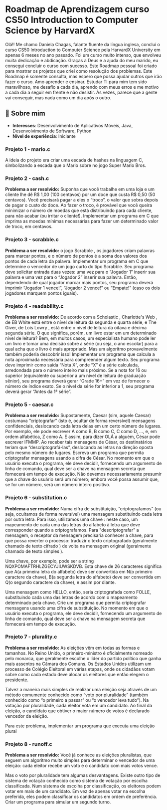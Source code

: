 # Roadmap de Aprendizagem curso CS50 Introduction to Computer Science by HarvardX

Olá!! Me chamo Daniela Chagas, falante fluente da língua inglesa, concluí o curso CS50 Introduction to Computer Science pela HarvardX University em apenas 6 meses no ano passado. Foi um curso muito intenso, que envolveu muita dedicação e abdicação. Graças a Deus e a ajuda do meu marido, eu consegui concluir o curso com sucesso. Este Roadmap pessoal foi criado para mostrar os projetos que criei como resolução dos problemas. Este Roadmap é somente consulta, mas espero que possa ajudar outros que irão fazer o curso. Amo aprender e ensinar. Estudar TI para mim tem sido maravilhoso, me desafio a cada dia, aprendo com meus erros e me motivo a cada dia a seguir em frente e não desistir. Às vezes, parece que a gente vai conseguir, mas nada como um dia após o outro.

## 🚀 Sobre mim
* **Interesses**: Desenvolvimento de Aplicativos Móveis, Java, Desenvolvimento de Software, Python
* **Nível de experiência**: Iniciante

### Projeto 1 -  mario.c
A ideia do projeto era criar uma escada de hashes na linguagem C, simbolizando a escada que o Mario sobre no jogo Super Mario Bros.

### Projeto 2 - cash.c
**Problema a ser resolvido:**
Suponha que você trabalhe em uma loja e um cliente lhe dê R$ 1,00 (100 centavos) por um doce que custa R$ 0,50 (50 centavos). Você precisará pagar a eles o “troco”, o valor que sobra depois de pagar o custo do doce. Ao fazer o troco, é provável que você queira minimizar o número de moedas que está distribuindo para cada cliente, para não acabar (ou irritar o cliente!). Implementar um programa em C que imprima as moedas mínimas necessárias para fazer um determinado valor de troco, em centavos.

### Projeto 3 - scrabble.c
**Problema a ser resolvido:**
o jogo Scrabble , os jogadores criam palavras para marcar pontos, e o número de pontos é a soma dos valores dos pontos de cada letra da palavra. Implementar um programa em C que determine o vencedor de um jogo curto do tipo Scrabble. Seu programa deve solicitar entrada duas vezes: uma vez para o “Jogador 1” inserir sua palavra e uma vez para o “Jogador 2” inserir sua palavra. Então, dependendo de qual jogador marcar mais pontos, seu programa deverá imprimir “Jogador 1 vence!”, “Jogador 2 vence!” ou “Empate!” (caso os dois jogadores marquem pontos iguais).

### Projeto 4 - readability.c
**Problema a ser resolvido:**
De acordo com a Scholastic , Charlotte's Web , de EB White está entre o nível de leitura da segunda e quarta série, e The Giver, de Lois Lowry , está entre o nível de leitura da oitava e décima segunda série. O que significa, porém, um livro estar em um determinado nível de leitura?
Bem, em muitos casos, um especialista humano pode ler um livro e tomar uma decisão sobre a série (ou seja, o ano escolar) para a qual acha que o livro é mais apropriado. Mas um algoritmo provavelmente também poderia descobrir isso!
Implementar um programa que calcula a nota aproximada necessária para compreender algum texto. Seu programa deve imprimir como saída “Nota X”, onde “X” é a série calculada, arredondada para o número inteiro mais próximo. Se a nota for 16 ou superior (equivalente ou superior a um nível de leitura de graduação sênior), seu programa deverá gerar “Grade 16+” em vez de fornecer o número de índice exato. Se o nível da série for inferior a 1, seu programa deverá gerar “Antes da 1ª série”.

### Projeto 5 - caesar.c
**Problema a ser resolvido:**
Supostamente, Caesar (sim, aquele Caesar) costumava “criptografar” (isto é, ocultar de forma reversível) mensagens confidenciais, deslocando cada letra delas em um certo número de lugares. Por exemplo, ele pode escrever A como B, B como C, C como D, …, e, em ordem alfabética, Z como A. E assim, para dizer OLÁ a alguém, César pode escrever IFMMP. Ao receber tais mensagens de César, os destinatários teriam que “descriptografá-las”, deslocando as letras na direção oposta pelo mesmo número de lugares.
Escreva um programa que permita criptografar mensagens usando a cifra de César. No momento em que o usuário executa o programa, ele deve decidir, fornecendo um argumento de linha de comando, qual deve ser a chave na mensagem secreta que fornecerá em tempo de execução. Não devemos necessariamente presumir que a chave do usuário será um número; embora você possa assumir que, se for um número, será um número inteiro positivo.

### Projeto 6 - substitution.c
**Problema a ser resolvido:**
Numa cifra de substituição, “criptografamos” (ou seja, ocultamos de forma reversível) uma mensagem substituindo cada letra por outra letra. Para isso, utilizamos uma chave : neste caso, um mapeamento de cada uma das letras do alfabeto à letra que deve corresponder quando a criptografamos. Para "descriptografar" a mensagem, o receptor da mensagem precisaria conhecer a chave, para que possa reverter o processo: traduzir o texto criptografado (geralmente chamado de texto cifrado ) de volta na mensagem original (geralmente chamado de texto simples ).

Uma chave, por exemplo, pode ser a string NQXPOMAFTRHLZGECYJIUWSKDVB. Esta chave de 26 caracteres significa que A(a primeira letra do alfabeto) deve ser convertida em N(o primeiro caractere da chave), B(a segunda letra do alfabeto) deve ser convertida em Q(o segundo caractere da chave), e assim por diante.

Uma mensagem como HELLO, então, seria criptografada como FOLLE, substituindo cada uma das letras de acordo com o mapeamento determinado pela chave.
Crie um programa que permita criptografar mensagens usando uma cifra de substituição. No momento em que o usuário executa o programa, ele deve decidir, fornecendo um argumento de linha de comando, qual deve ser a chave na mensagem secreta que fornecerá em tempo de execução.

### Projeto 7 - plurality.c
**Problema a ser resolvido:**
As eleições vêm em todas as formas e tamanhos. No Reino Unido, o primeiro-ministro é oficialmente nomeado pelo monarca, que geralmente escolhe o líder do partido político que ganha mais assentos na Câmara dos Comuns. Os Estados Unidos utilizam um processo de Colégio Eleitoral em várias etapas, onde os cidadãos votam sobre como cada estado deve alocar os eleitores que então elegem o presidente.

Talvez a maneira mais simples de realizar uma eleição seja através de um método comumente conhecido como “voto por pluralidade” (também conhecido como “o primeiro a passar” ou “o vencedor leva tudo”). Na votação por pluralidade, cada eleitor vota em um candidato. Ao final da eleição, o candidato que obtiver o maior número de votos é declarado vencedor da eleição.

Para este problema, implementar um programa que executa uma eleição plural

### Projeto 8 - runoff.c
**Problema a ser resolvido:**
Você já conhece as eleições pluralistas, que seguem um algoritmo muito simples para determinar o vencedor de uma eleição: cada eleitor recebe um voto e o candidato com mais votos vence.

Mas o voto por pluralidade tem algumas desvantagens.
Existe outro tipo de sistema de votação conhecido como sistema de votação por escolha classificada. Num sistema de escolha por classificação, os eleitores podem votar em mais de um candidato. Em vez de apenas votar na escolha preferida, eles podem classificar os candidatos em ordem de preferência.
Criar um programa para simular um segundo turno.